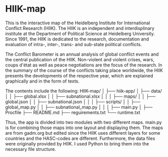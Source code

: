 # HIIK-map
This is the interactive map of the Heidelberg Institute for International Conflict Research (HIIK). The HIIK is an independent and interdisplinary institute at the Department of Political Science at Heidelberg University. Since 1991, the HIIK is dedicated to the research, documentation and evaluation of intra-, inter-, trans- and sub-state political conflicts.

The Conflict Barometer is an annual analysis of global conflict events and the central publication of the HIIK. Non-violent and violent crises, wars, coups d'état as well as peace negotiations are the focus of the research. In the summary of the course of the conflicts taking place worldwide, the HIIK presents the developments of the respective year, which are explained graphically and in the form of texts. 

The contents include the following:
HIIK-map/
│
├── hiik-app/
│   ├── data/
│   │   ├── global.xlsx
│   │   ├── subnational.xlsx
│   │
│   ├── maps/
│   │   ├── global.json
│   │   ├── subnational.json
│   │
│   ├── scripts/
│   │   ├── global_map.py
│   │   ├── subnational_map.py
│   │
│   ├── main.py
│
├── Procfile
├── README.md
├── reguirements.txt
└── runtime.txt

Thus, the app is divided into two modules with two different maps. main.py is for combining those maps into one layout and displaying them. The maps are from gadm.org but edited since the HIIK uses different layers for some countries and the HASC-codes are different. Furthermore, the data files were originally provided by HIIK. I used Python to bring them into the necessary file structure.
